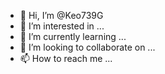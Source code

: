 - 👋 Hi, I’m @Keo739G
- 👀 I’m interested in ...
- 🌱 I’m currently learning ...
- 💞️ I’m looking to collaborate on ...
- 📫 How to reach me ...

<!---
Keo739G/Keo739G is a ✨ special ✨ repository because its `README.md` (this file) appears on your GitHub profile.
You can click the Preview link to take a look at your changes.
--->
